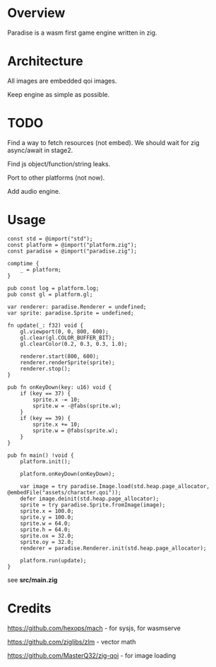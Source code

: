 # Overview

Paradise is a wasm first game engine written in zig.

# Architecture

All images are embedded qoi images.

Keep engine as simple as possible.

# TODO

Find a way to fetch resources (not embed). We should wait for zig async/await in stage2.

Find js object/function/string leaks.

Port to other platforms (not now).

Add audio engine.

# Usage

```zig
const std = @import("std");
const platform = @import("platform.zig");
const paradise = @import("paradise.zig");

comptime {
    _ = platform;
}

pub const log = platform.log;
pub const gl = platform.gl;

var renderer: paradise.Renderer = undefined;
var sprite: paradise.Sprite = undefined;

fn update(_: f32) void {
    gl.viewport(0, 0, 800, 600);
    gl.clear(gl.COLOR_BUFFER_BIT);
    gl.clearColor(0.2, 0.3, 0.3, 1.0);

    renderer.start(800, 600);
    renderer.renderSprite(sprite);
    renderer.stop();
}

pub fn onKeyDown(key: u16) void {
    if (key == 37) {
        sprite.x -= 10;
        sprite.w = -@fabs(sprite.w);
    }
    if (key == 39) {
        sprite.x += 10;
        sprite.w = @fabs(sprite.w);
    }
}

pub fn main() !void {
    platform.init();

    platform.onKeyDown(onKeyDown);

    var image = try paradise.Image.load(std.heap.page_allocator, @embedFile("assets/character.qoi"));
    defer image.deinit(std.heap.page_allocator);
    sprite = try paradise.Sprite.fromImage(image);
    sprite.x = 100.0;
    sprite.y = 100.0;
    sprite.w = 64.0;
    sprite.h = 64.0;
    sprite.ox = 32.0;
    sprite.oy = 32.0;
    renderer = paradise.Renderer.init(std.heap.page_allocator);

    platform.run(update);
}
```

see **src/main.zig**

# Credits

https://github.com/hexops/mach - for sysjs, for wasmserve

https://github.com/ziglibs/zlm - vector math

https://github.com/MasterQ32/zig-qoi - for image loading
